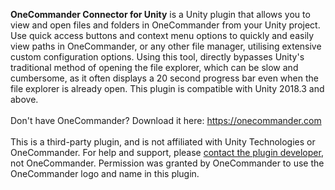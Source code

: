 <strong>OneCommander Connector for Unity</strong> is a Unity plugin that allows you to view and open files and folders in OneCommander from your Unity project. Use quick access buttons and context menu options to quickly and easily view paths in OneCommander, or any other file manager, utilising extensive custom configuration options. Using this tool, directly bypasses Unity's traditional method of opening the file explorer, which can be slow and cumbersome, as it often displays a 20 second progress bar even when the file explorer is already open. This plugin is compatible with Unity 2018.3 and above.
<br /><br />
Don't have OneCommander? Download it here: <a href="https://onecommander.com">https://onecommander.com</a>
<br /><br />
This is a third-party plugin, and is not affiliated with Unity Technologies or OneCommander. For help and support, please <a href="mailto:codychook@gmail.com">contact the plugin developer</a>, not OneCommander. Permission was granted by OneCommander to use the OneCommander logo and name in this plugin.